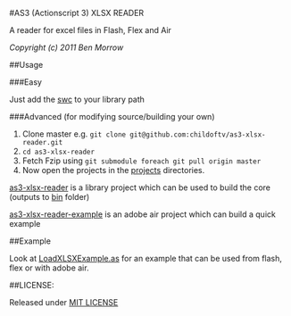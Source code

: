 #AS3 (Actionscript 3) XLSX READER

A reader for excel files in Flash, Flex and Air

<i>Copyright (c) 2011 Ben Morrow</i>



##Usage

###Easy

Just add the [swc](bin/as3-xlsx-reader.swc) to your library path

###Advanced (for modifying source/building your own)

1. Clone master e.g. `git clone git@github.com:childoftv/as3-xlsx-reader.git`
2. `cd as3-xlsx-reader`
3. Fetch Fzip using `git submodule foreach git pull origin master`
4. Now open the projects in the [projects](projects) directories.

[as3-xlsx-reader](projects/ass-xlsx-reader) is a library project which can be used to build the core (outputs to [bin](bin) folder)

[as3-xlsx-reader-example](projects/ass-xlsx-reader-example) is an adobe air project which can build a quick example


##Example

Look at [LoadXLSXExample.as](projects/as3-xlsx-reader-example/src/LoadXLSXExample.as) for an example that can be used from flash, flex or with adobe air.


##LICENSE:

Released under [MIT LICENSE](LICENSE)
